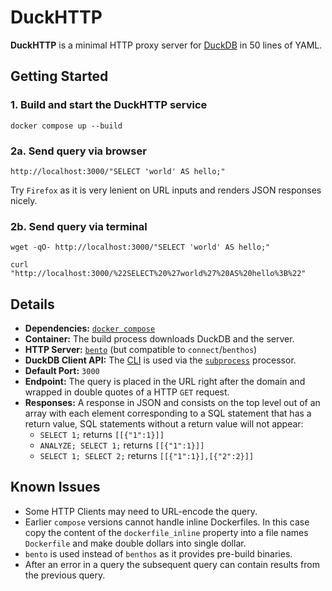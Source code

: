 # DuckHTTP

**DuckHTTP** is a minimal HTTP proxy server for [DuckDB](https://duckdb.org) in 50 lines of YAML.

## Getting Started

### 1. Build and start the **DuckHTTP** service
```shell
docker compose up --build
```

### 2a. Send query via browser

```http
http://localhost:3000/"SELECT 'world' AS hello;"
```
Try `Firefox` as it is very lenient on URL inputs and renders JSON responses nicely.

### 2b. Send query via terminal

```shell
wget -qO- http://localhost:3000/"SELECT 'world' AS hello;"
```
```shell
curl "http://localhost:3000/%22SELECT%20%27world%27%20AS%20hello%3B%22"
```

## Details

* **Dependencies:** [`docker compose`](https://docs.docker.com/compose/)
* **Container:** The build process downloads DuckDB and the server.
* **HTTP Server:** [`bento`](https://github.com/warpstreamlabs/bento) (but compatible to `connect`/`benthos`)
* **DuckDB Client API:** The [CLI](https://duckdb.org/docs/api/cli/overview) is used via the [`subprocess`](https://docs.redpanda.com/redpanda-connect/components/processors/subprocess/) processor.
* **Default Port:** `3000`
* **Endpoint:** The query is placed in the URL right after the domain and wrapped in double quotes of a HTTP `GET` request.
* **Responses:** A response in JSON and consists on the top level out of an array with each element corresponding to a SQL statement that has a return value,
  SQL statements without a return value will not appear: 
  * `SELECT 1;` returns `[[{"1":1}]]`
  * `ANALYZE; SELECT 1;` returns `[[{"1":1}]]`
  * `SELECT 1; SELECT 2;` returns `[[{"1":1}],[{"2":2}]]`

## Known Issues

* Some HTTP Clients may need to URL-encode the query.
* Earlier `compose` versions cannot handle inline Dockerfiles.
  In this case copy the content of the `dockerfile_inline` property into a file names `Dockerfile` and make double dollars into single dollar.
* `bento` is used instead of `benthos` as it provides pre-build binaries.
* After an error in a query the subsequent query can contain results from the previous query.

